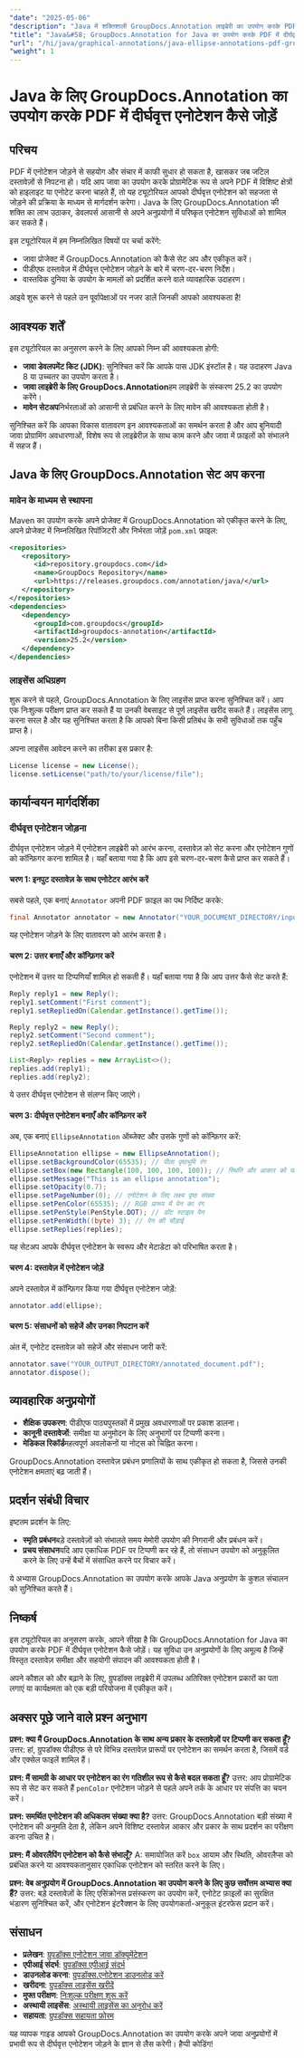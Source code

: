 ```yaml
---
"date": "2025-05-06"
"description": "Java में शक्तिशाली GroupDocs.Annotation लाइब्रेरी का उपयोग करके PDF दस्तावेज़ों में दीर्घवृत्त एनोटेशन जोड़ने का तरीका जानें। दस्तावेज़ सहयोग को बेहतर बनाने के लिए इस चरण-दर-चरण मार्गदर्शिका का पालन करें।"
"title": "Java&#58; GroupDocs.Annotation for Java का उपयोग करके PDF में दीर्घवृत्त एनोटेशन जोड़ें"
"url": "/hi/java/graphical-annotations/java-ellipse-annotations-pdf-groupdocs/"
"weight": 1
---
```


# Java के लिए GroupDocs.Annotation का उपयोग करके PDF में दीर्घवृत्त एनोटेशन कैसे जोड़ें

## परिचय
PDF में एनोटेशन जोड़ने से सहयोग और संचार में काफी सुधार हो सकता है, खासकर जब जटिल दस्तावेज़ों से निपटना हो। यदि आप जावा का उपयोग करके प्रोग्रामेटिक रूप से अपने PDF में विशिष्ट क्षेत्रों को हाइलाइट या एनोटेट करना चाहते हैं, तो यह ट्यूटोरियल आपको दीर्घवृत्त एनोटेशन को सहजता से जोड़ने की प्रक्रिया के माध्यम से मार्गदर्शन करेगा। Java के लिए GroupDocs.Annotation की शक्ति का लाभ उठाकर, डेवलपर्स आसानी से अपने अनुप्रयोगों में परिष्कृत एनोटेशन सुविधाओं को शामिल कर सकते हैं।

इस ट्यूटोरियल में हम निम्नलिखित विषयों पर चर्चा करेंगे:
- जावा प्रोजेक्ट में GroupDocs.Annotation को कैसे सेट अप और एकीकृत करें।
- पीडीएफ दस्तावेज़ में दीर्घवृत्त एनोटेशन जोड़ने के बारे में चरण-दर-चरण निर्देश।
- वास्तविक दुनिया के उपयोग के मामलों को प्रदर्शित करने वाले व्यावहारिक उदाहरण।

आइये शुरू करने से पहले उन पूर्वापेक्षाओं पर नजर डालें जिनकी आपको आवश्यकता है!

## आवश्यक शर्तें
इस ट्यूटोरियल का अनुसरण करने के लिए आपको निम्न की आवश्यकता होगी:
- **जावा डेवलपमेंट किट (JDK)**: सुनिश्चित करें कि आपके पास JDK इंस्टॉल है। यह उदाहरण Java 8 या उच्चतर का उपयोग करता है।
- **जावा लाइब्रेरी के लिए GroupDocs.Annotation**हम लाइब्रेरी के संस्करण 25.2 का उपयोग करेंगे।
- **मावेन सेटअप**निर्भरताओं को आसानी से प्रबंधित करने के लिए मावेन की आवश्यकता होती है।

सुनिश्चित करें कि आपका विकास वातावरण इन आवश्यकताओं का समर्थन करता है और आप बुनियादी जावा प्रोग्रामिंग अवधारणाओं, विशेष रूप से लाइब्रेरीज़ के साथ काम करने और जावा में फ़ाइलों को संभालने में सहज हैं।

## Java के लिए GroupDocs.Annotation सेट अप करना
### मावेन के माध्यम से स्थापना
Maven का उपयोग करके अपने प्रोजेक्ट में GroupDocs.Annotation को एकीकृत करने के लिए, अपने प्रोजेक्ट में निम्नलिखित रिपॉजिटरी और निर्भरता जोड़ें `pom.xml` फ़ाइल:

```xml
<repositories>
   <repository>
      <id>repository.groupdocs.com</id>
      <name>GroupDocs Repository</name>
      <url>https://releases.groupdocs.com/annotation/java/</url>
   </repository>
</repositories>
<dependencies>
   <dependency>
      <groupId>com.groupdocs</groupId>
      <artifactId>groupdocs-annotation</artifactId>
      <version>25.2</version>
   </dependency>
</dependencies>
```

### लाइसेंस अधिग्रहण
शुरू करने से पहले, GroupDocs.Annotation के लिए लाइसेंस प्राप्त करना सुनिश्चित करें। आप एक निःशुल्क परीक्षण प्राप्त कर सकते हैं या उनकी वेबसाइट से पूर्ण लाइसेंस खरीद सकते हैं। लाइसेंस लागू करना सरल है और यह सुनिश्चित करता है कि आपको बिना किसी प्रतिबंध के सभी सुविधाओं तक पहुँच प्राप्त है।

अपना लाइसेंस आवेदन करने का तरीका इस प्रकार है:

```java
License license = new License();
license.setLicense("path/to/your/license/file");
```

## कार्यान्वयन मार्गदर्शिका
### दीर्घवृत्त एनोटेशन जोड़ना
दीर्घवृत्त एनोटेशन जोड़ने में एनोटेशन लाइब्रेरी को आरंभ करना, दस्तावेज़ को सेट करना और एनोटेशन गुणों को कॉन्फ़िगर करना शामिल है। यहाँ बताया गया है कि आप इसे चरण-दर-चरण कैसे प्राप्त कर सकते हैं।

#### चरण 1: इनपुट दस्तावेज़ के साथ एनोटेटर आरंभ करें
सबसे पहले, एक बनाएं `Annotator` अपनी PDF फ़ाइल का पथ निर्दिष्ट करके:

```java
final Annotator annotator = new Annotator("YOUR_DOCUMENT_DIRECTORY/input_document.pdf");
```

यह एनोटेशन जोड़ने के लिए वातावरण को आरंभ करता है।

#### चरण 2: उत्तर बनाएँ और कॉन्फ़िगर करें
एनोटेशन में उत्तर या टिप्पणियाँ शामिल हो सकती हैं। यहाँ बताया गया है कि आप उत्तर कैसे सेट करते हैं:

```java
Reply reply1 = new Reply();
reply1.setComment("First comment");
reply1.setRepliedOn(Calendar.getInstance().getTime());

Reply reply2 = new Reply();
reply2.setComment("Second comment");
reply2.setRepliedOn(Calendar.getInstance().getTime());

List<Reply> replies = new ArrayList<>();
replies.add(reply1);
replies.add(reply2);
```

ये उत्तर दीर्घवृत्त एनोटेशन से संलग्न किए जाएंगे।

#### चरण 3: दीर्घवृत्त एनोटेशन बनाएँ और कॉन्फ़िगर करें
अब, एक बनाएं `EllipseAnnotation` ऑब्जेक्ट और उसके गुणों को कॉन्फ़िगर करें:

```java
EllipseAnnotation ellipse = new EllipseAnnotation();
ellipse.setBackgroundColor(65535); // पीला पृष्ठभूमि रंग
ellipse.setBox(new Rectangle(100, 100, 100, 100)); // स्थिति और आकार को परिभाषित करता है
ellipse.setMessage("This is an ellipse annotation");
ellipse.setOpacity(0.7);
ellipse.setPageNumber(0); // एनोटेशन के लिए लक्ष्य पृष्ठ संख्या
ellipse.setPenColor(65535); // RGB प्रारूप में पेन का रंग
ellipse.setPenStyle(PenStyle.DOT); // डॉट स्टाइल पेन
ellipse.setPenWidth((byte) 3); // पेन की चौड़ाई
ellipse.setReplies(replies);
```

यह सेटअप आपके दीर्घवृत्त एनोटेशन के स्वरूप और मेटाडेटा को परिभाषित करता है।

#### चरण 4: दस्तावेज़ में एनोटेशन जोड़ें
अपने दस्तावेज़ में कॉन्फ़िगर किया गया दीर्घवृत्त एनोटेशन जोड़ें:

```java
annotator.add(ellipse);
```

#### चरण 5: संसाधनों को सहेजें और उनका निपटान करें
अंत में, एनोटेट दस्तावेज़ को सहेजें और संसाधन जारी करें:

```java
annotator.save("YOUR_OUTPUT_DIRECTORY/annotated_document.pdf");
annotator.dispose();
```

## व्यावहारिक अनुप्रयोगों
- **शैक्षिक उपकरण**: पीडीएफ पाठ्यपुस्तकों में प्रमुख अवधारणाओं पर प्रकाश डालना।
- **कानूनी दस्तावेजों**: समीक्षा या अनुमोदन के लिए अनुभागों पर टिप्पणी करना।
- **मेडिकल रिकॉर्ड**महत्वपूर्ण अवलोकनों या नोट्स को चिह्नित करना।

GroupDocs.Annotation दस्तावेज़ प्रबंधन प्रणालियों के साथ एकीकृत हो सकता है, जिससे उनकी एनोटेशन क्षमताएं बढ़ जाती हैं।

## प्रदर्शन संबंधी विचार
इष्टतम प्रदर्शन के लिए:
- **स्मृति प्रबंधन**बड़े दस्तावेज़ों को संभालते समय मेमोरी उपयोग की निगरानी और प्रबंधन करें।
- **प्रचय संसाधन**यदि आप एकाधिक PDF पर टिप्पणी कर रहे हैं, तो संसाधन उपयोग को अनुकूलित करने के लिए उन्हें बैचों में संसाधित करने पर विचार करें।

ये अभ्यास GroupDocs.Annotation का उपयोग करके आपके Java अनुप्रयोग के कुशल संचालन को सुनिश्चित करते हैं।

## निष्कर्ष
इस ट्यूटोरियल का अनुसरण करके, आपने सीखा है कि GroupDocs.Annotation for Java का उपयोग करके PDF में दीर्घवृत्त एनोटेशन कैसे जोड़ें। यह सुविधा उन अनुप्रयोगों के लिए अमूल्य है जिन्हें विस्तृत दस्तावेज़ समीक्षा और सहयोगी संपादन की आवश्यकता होती है। 

अपने कौशल को और बढ़ाने के लिए, ग्रुपडॉक्स लाइब्रेरी में उपलब्ध अतिरिक्त एनोटेशन प्रकारों का पता लगाएं या कार्यक्षमता को एक बड़ी परियोजना में एकीकृत करें।

## अक्सर पूछे जाने वाले प्रश्न अनुभाग
**प्रश्न: क्या मैं GroupDocs.Annotation के साथ अन्य प्रकार के दस्तावेज़ों पर टिप्पणी कर सकता हूँ?**
उत्तर: हां, ग्रुपडॉक्स पीडीएफ से परे विभिन्न दस्तावेज़ प्रारूपों पर एनोटेशन का समर्थन करता है, जिसमें वर्ड और एक्सेल फाइलें शामिल हैं।

**प्रश्न: मैं सामग्री के आधार पर एनोटेशन का रंग गतिशील रूप से कैसे बदल सकता हूँ?**
उत्तर: आप प्रोग्रामेटिक रूप से सेट कर सकते हैं `penColor` एनोटेशन जोड़ने से पहले अपने तर्क के आधार पर संपत्ति का चयन करें।

**प्रश्न: समर्थित एनोटेशन की अधिकतम संख्या क्या है?**
उत्तर: GroupDocs.Annotation बड़ी संख्या में एनोटेशन की अनुमति देता है, लेकिन अपने विशिष्ट दस्तावेज़ आकार और प्रकार के साथ प्रदर्शन का परीक्षण करना उचित है।

**प्रश्न: मैं ओवरलैपिंग एनोटेशन को कैसे संभालूँ?**
A: समायोजित करें `box` आयाम और स्थिति, ओवरलैप्स को प्रबंधित करने या आवश्यकतानुसार एकाधिक एनोटेशन को स्तरित करने के लिए।

**प्रश्न: वेब अनुप्रयोग में GroupDocs.Annotation का उपयोग करने के लिए कुछ सर्वोत्तम अभ्यास क्या हैं?**
उत्तर: बड़े दस्तावेज़ों के लिए एसिंक्रोनस प्रसंस्करण का उपयोग करें, एनोटेट फ़ाइलों का सुरक्षित भंडारण सुनिश्चित करें, और एनोटेशन इंटरैक्शन के लिए उपयोगकर्ता-अनुकूल इंटरफेस प्रदान करें।

## संसाधन
- **प्रलेखन**: [ग्रुपडॉक्स एनोटेशन जावा डॉक्यूमेंटेशन](https://docs.groupdocs.com/annotation/java/)
- **एपीआई संदर्भ**: [ग्रुपडॉक्स एपीआई संदर्भ](https://reference.groupdocs.com/annotation/java/)
- **डाउनलोड करना**: [ग्रुपडॉक्स.एनोटेशन डाउनलोड करें](https://releases.groupdocs.com/annotation/java/)
- **खरीदना**: [ग्रुपडॉक्स लाइसेंस खरीदें](https://purchase.groupdocs.com/buy)
- **मुफ्त परीक्षण**: [निःशुल्क परीक्षण शुरू करें](https://releases.groupdocs.com/annotation/java/)
- **अस्थायी लाइसेंस**: [अस्थायी लाइसेंस का अनुरोध करें](https://purchase.groupdocs.com/temporary-license/)
- **सहायता**: [ग्रुपडॉक्स सहायता फ़ोरम](https://forum.groupdocs.com/c/annotation/)

यह व्यापक गाइड आपको GroupDocs.Annotation का उपयोग करके अपने जावा अनुप्रयोगों में प्रभावी रूप से दीर्घवृत्त एनोटेशन जोड़ने के ज्ञान से लैस करेगी। हैप्पी कोडिंग!